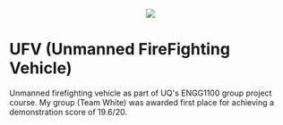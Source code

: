 
<p align="center">
  <img src="https://github.com/TheZ0/UFV/assets/142558812/c91ddf86-0796-4795-acd4-2aa06717be26"/>
</p>

# UFV (Unmanned FireFighting Vehicle)
Unmanned firefighting vehicle as part of UQ's ENGG1100 group project course. My group (Team White) was awarded first place for achieving a demonstration score of 19.6/20.
